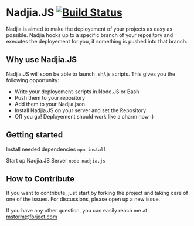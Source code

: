 # Nadjia.JS [![Build Status](https://travis-ci.org/forject/Nadjia.JS.svg)](https://travis-ci.org/forject/Nadjia.JS)
Nadjia is aimed to make the deployement of your projects as easy as possible. Nadjia hooks up to a specific branch of your repository and executes the deployement for you, if something is pushed into that branch. 

## Why use Nadjia.JS
Nadjia.JS will soon be able to launch .sh/.js scripts. This gives you the following opportunity:
- Write your deployement-scripts in Node.JS or Bash
- Push them to your repository
- Add them to your Nadjia.json
- Install Nadjia.JS on your server and set the Repository
- Off you go! Deployement should work like a charm now :)

## Getting started

Install needed dependencies
`` npm install ``

Start up Nadjia.JS Server
`` node nadjia.js ``


## How to Contribute
If you want to contribute, just start by forking the project and taking care of one of the issues. For discussions, please open up a new issue.

If you have any other question, you can easily reach me at mstorm@forject.com
